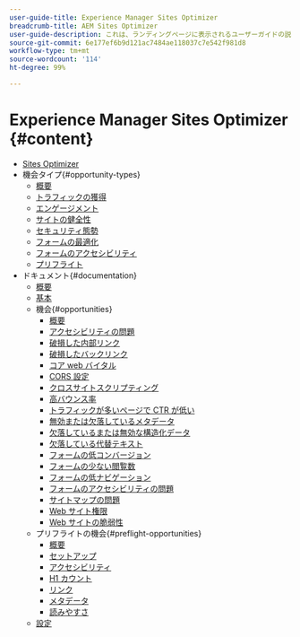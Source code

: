 ```yaml
---
user-guide-title: Experience Manager Sites Optimizer
breadcrumb-title: AEM Sites Optimizer
user-guide-description: これは、ランディングページに表示されるユーザーガイドの説明です。
source-git-commit: 6e177ef6b9d121ac7484ae118037c7e542f981d8
workflow-type: tm+mt
source-wordcount: '114'
ht-degree: 99%

---
```



# Experience Manager Sites Optimizer {#content}

+ [Sites Optimizer](/help/home.md)
+ 機会タイプ{#opportunity-types}
   + [概要](/help/opportunity-types/overview.md)
   + [トラフィックの獲得](/help/opportunity-types/traffic-acquisition.md)
   + [エンゲージメント](/help/opportunity-types/engagement.md)
   + [サイトの健全性](/help/opportunity-types/site-health.md)
   + [セキュリティ態勢](/help/opportunity-types/security-posture.md)
   + [フォームの最適化](/help/opportunity-types/form-optimization.md)
   + [フォームのアクセシビリティ](/help/opportunity-types/form-accesibility.md)
   + [プリフライト](/help/opportunity-types/preflight.md)
+ ドキュメント{#documentation}
   + [概要](/help/documentation/overview.md)
   + [基本](/help/documentation/basics.md)
   + 機会{#opportunities}
      + [概要](/help/documentation/opportunities/overview.md)
      + [アクセシビリティの問題](/help/documentation/opportunities/accessibility-issues.md)
      + [破損した内部リンク](/help/documentation/opportunities/broken-internal-links.md)
      + [破損したバックリンク](/help/documentation/opportunities/broken-backlinks.md)
      + [コア web バイタル](/help/documentation/opportunities/core-web-vitals.md)
      + [CORS 設定](/help/documentation/opportunities/cors-configuration.md)
      + [クロスサイトスクリプティング](/help/documentation/opportunities/cross-site-scripting.md)
      + [高バウンス率](/help/documentation/opportunities/high-bounce-rate.md)
      + [トラフィックが多いページで CTR が低い](/help/documentation/opportunities/high-traffic-page-has-low-ctr.md)
      + [無効または欠落しているメタデータ](/help/documentation/opportunities/invalid-or-missing-metadata.md)
      + [欠落しているまたは無効な構造化データ](/help/documentation/opportunities/missing-invalid-structured-data.md)
      + [欠落している代替テキスト](/help/documentation/opportunities/missing-alt-text.md)
      + [フォームの低コンバージョン](/help/documentation/opportunities/low-conversions.md)
      + [フォームの少ない閲覧数](/help/documentation/opportunities/low-views.md)
      + [フォームの低ナビゲーション](/help/documentation/opportunities/low-navigation.md)
      + [フォームのアクセシビリティの問題](/help/documentation/opportunities/forms-accessibility-issues.md)
      + [サイトマップの問題](/help/documentation/opportunities/sitemap-issues.md)
      + [Web サイト権限](/help/documentation/opportunities/website-permissions.md)
      + [Web サイトの脆弱性](/help/documentation/opportunities/website-vulnerabilities.md)
   + プリフライトの機会{#preflight-opportunities}
      + [概要](/help/documentation/preflight/overview.md)
      + [セットアップ](/help/documentation/preflight/setup.md)
      + [アクセシビリティ](/help/documentation/preflight/accessibility.md)
      + [H1 カウント](/help/documentation/preflight/h1-count.md)
      + [リンク](/help/documentation/preflight/links.md)
      + [メタデータ](/help/documentation/preflight/meta-data.md)
      + [読みやすさ](/help/documentation/preflight/readability.md)
   + [設定](/help/documentation/settings.md)

